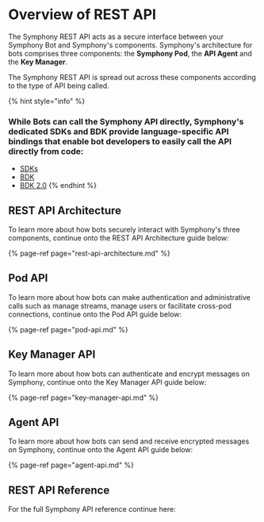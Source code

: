 # Overview of REST API

The Symphony REST API acts as a secure interface between your Symphony Bot and Symphony's components. Symphony's architecture for bots comprises three components: the **Symphony Pod**, the **API Agent** and the **Key Manager**.

The Symphony REST API is spread out across these components according to the type of API being called.

{% hint style="info" %}
### While Bots can call the Symphony API directly, Symphony's dedicated SDKs and BDK provide language-specific API bindings that enable bot developers to easily call the API directly from code:

* [SDKs](../../developer-tools/developer-tools/sdks.md)
* [BDK](../../developer-tools/developer-tools/bdk-2.0/bdk-1.0/)
* [BDK 2.0](../../developer-tools/developer-tools/bdk-2.0/)
{% endhint %}

## REST API Architecture

To learn more about how bots securely interact with Symphony's three components, continue onto the REST API Architecture guide below:

{% page-ref page="rest-api-architecture.md" %}

## Pod API

To learn more about how bots can make authentication and administrative calls such as manage streams, manage users or facilitate cross-pod connections, continue onto the Pod API guide below:

{% page-ref page="pod-api.md" %}

## Key Manager API

To learn more about how bots can authenticate and encrypt messages on Symphony, continue onto the Key Manager API guide below:

{% page-ref page="key-manager-api.md" %}

## Agent API

To learn more about how bots can send and receive encrypted messages on Symphony, continue onto the Agent API guide below:

{% page-ref page="agent-api.md" %}

## REST API Reference

For the full Symphony API reference continue here:

